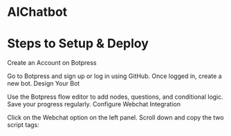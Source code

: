 # AIChatbot
# Steps to Setup & Deploy
Create an Account on Botpress

Go to Botpress and sign up or log in using GitHub.
Once logged in, create a new bot.
Design Your Bot

Use the Botpress flow editor to add nodes, questions, and conditional logic.
Save your progress regularly.
Configure Webchat Integration

Click on the Webchat option on the left panel.
Scroll down and copy the two script tags:
